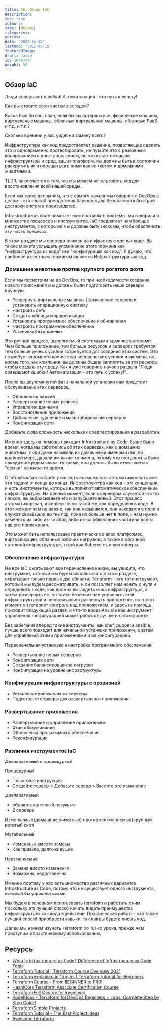 ```yaml
---
title: 56. Обзор IaC
description: 
toc: true
authors:
tags: [devops]
categories:
series: 
date: "2022-06-15"
lastmod: "2022-06-15"
featuredImage:
draft: false
id: 1048709
weight: 56
---
```

## Обзор IaC

Люди совершают ошибки! Автоматизация - это путь к успеху! 

Как вы строите свои системы сегодня? 

Каков был бы ваш план, если бы вы потеряли все, физические машины, виртуальные машины, облачные виртуальные машины, облачные PaaS и т.д. и т.п.? 

Сколько времени у вас уйдет на замену всего? 

Инфраструктура как код предоставляет решение, позволяющее сделать это и одновременно протестировать, не путайте это с резервным копированием и восстановлением, но что касается вашей инфраструктуры и сред, ваших платформ, мы должны быть в состоянии раскрутить их и обращаться с ними как со скотом и домашними животными. 

TLDR; заключается в том, что мы можем использовать код для восстановления всей нашей среды. 

Если мы также вспомним, что с самого начала мы говорили о DevOps в целом - это способ преодоления барьеров для безопасной и быстрой доставки систем в производство. 

Infrastructure as code помогает нам поставлять системы, мы говорили о множестве процессов и инструментов. IaC предлагает нам больше инструментов, с которыми мы должны быть знакомы, чтобы обеспечить эту часть процесса. 

В этом разделе мы сосредоточимся на инфраструктуре как коде. Вы также можете услышать упоминание этого термина как "инфраструктура из кода" или "конфигурация как код". Я думаю, что наиболее известным термином является Инфраструктура как код. 

### Домашние животные против крупного рогатого скота 

Если мы посмотрим на до DevOps, то при необходимости создания нового приложения мы должны были подготовить наши серверы вручную. 

- Развернуть виртуальные машины | физические серверы и установить операционную систему
- Настроить сеть 
- Создать таблицы маршрутизации 
- Установить программное обеспечение и обновления 
- Настроить программное обеспечение 
- Установка базы данных 

Это ручной процесс, выполняемый системными администраторами. Чем больше приложение, тем больше ресурсов и серверов требуется, тем больше ручных усилий потребуется для создания этих систем. Это потребует огромного количества человеческих усилий и времени, но, кроме того, как компания, вы должны будете заплатить за эти ресурсы, чтобы создать эту среду. Как я уже говорил в начале раздела "Люди совершают ошибки! Автоматизация - это путь к успеху!".

После вышеупомянутой фазы начальной установки вам предстоит обслуживание этих серверов. 

- Обновление версий 
- Развертывание новых релизов 
- Управление данными 
- Восстановление приложений 
- Добавление, удаление и масштабирование серверов 
- Конфигурация сети

Добавьте сюда сложность нескольких сред тестирования и разработки. 

Именно здесь на помощь приходит Infrastructure as Code. Выше было время, когда мы заботились об этих серверах, как о домашних животных, люди даже называли их домашними именами или, по крайней мере, давали им какие-то имена, потому что они должны были находиться рядом какое-то время, они должны были стать частью "семьи" на какое-то время. 

С Infrastructure as Code у нас есть возможность автоматизировать все эти задачи от конца до конца. Инфраструктура как код - это концепция, и есть инструменты, которые выполняют автоматическое обеспечение инфраструктуры. На данный момент, если с сервером случается что-то плохое, вы выбрасываете его и запускаете новый. Этот процесс автоматизирован, и сервер точно такой же, как определено в коде. В этот момент нам не важно, как они называются, они находятся в поле и служат своей цели до тех пор, пока их больше нет в поле, и нам нужно заменить их либо из-за сбоя, либо из-за обновления части или всего нашего приложения. 

Это может быть использовано практически во всех платформах, виртуализации, облачных рабочих нагрузках, а также в облачной нативной инфраструктуре, такой как Kubernetes и контейнеры. 

### Обеспечение инфраструктуры 
Не все IaC охватывают все перечисленное ниже, вы увидите, что инструмент, который мы будем использовать в этом разделе, охватывает только первые две области; Terraform - это тот инструмент, который мы будем рассматривать, и он позволяет нам начать с нуля и определить в коде, как должна выглядеть наша инфраструктура, а затем развернуть ее, он также позволит нам управлять этой инфраструктурой и первоначально развернуть приложение, но в этот момент он потеряет контроль над приложением, и здесь на помощь приходит следующий раздел, и что-то вроде Ansible как инструмент управления конфигурацией может работать лучше на этом фронте. 

Без забегания вперед такие инструменты, как chef, puppet и ansible, лучше всего подходят для начальной установки приложений, а затем для управления этими приложениями и их конфигурацией. 

Первоначальная установка и настройка программного обеспечения 

- Развертывание новых серверов 
- Конфигурация сети 
- Создание балансировщиков нагрузки 
- Конфигурация на уровне инфраструктуры

### Конфигурация инфраструктуры с провизией 

- Установка приложения на серверы 
- Подготовьте серверы для развертывания приложения. 

### Развертывание приложения 

- Развертывание и управление приложением 
- Этап обслуживания
- Обновления программного обеспечения 
- Реконфигурация 

### Различия инструментов IaC

Декларативный и процедурный 

Процедурный 
- Пошаговая инструкция 
- Создайте сервер > Добавьте сервер > Внесите это изменение 

Декларативный 
- объявить конечный результат 
- 2 сервера 

Изменяемые (домашние животные) против неизменяемых (крупный рогатый скот)

Мутабельный 
- Изменение вместо замены
- Как правило, долгоживущие 

Неизменяемые
- Замена вместо изменения
- Возможно, недолговечна 

Именно поэтому у нас есть множество различных вариантов Infrastructure as Code, потому что не существует одного инструмента, который бы управлял всеми. 

Мы будем в основном использовать terraform и работать с ним, поскольку это лучший способ начать видеть преимущества инфраструктуры как кода в действии. Практическая работа - это также лучший способ приобрести навыки, так как вы будете писать код. 

Далее мы начнем изучать Terraform со 101-го урока, прежде чем приступим к практическому использованию. 

## Ресурсы 

- [What is Infrastructure as Code? Difference of Infrastructure as Code Tools ](https://www.youtube.com/watch?v=POPP2WTJ8es)
- [Terraform Tutorial | Terraform Course Overview 2021](https://www.youtube.com/watch?v=m3cKkYXl-8o)
- [Terraform explained in 15 mins | Terraform Tutorial for Beginners ](https://www.youtube.com/watch?v=l5k1ai_GBDE)
- [Terraform Course - From BEGINNER to PRO!](https://www.youtube.com/watch?v=7xngnjfIlK4&list=WL&index=141&t=16s)
- [HashiCorp Terraform Associate Certification Course](https://www.youtube.com/watch?v=V4waklkBC38&list=WL&index=55&t=111s)
- [Terraform Full Course for Beginners](https://www.youtube.com/watch?v=EJ3N-hhiWv0&list=WL&index=39&t=27s)
- [KodeKloud -  Terraform for DevOps Beginners + Labs: Complete Step by Step Guide!](https://www.youtube.com/watch?v=YcJ9IeukJL8&list=WL&index=16&t=11s)
- [Terraform Simple Projects](https://terraform.joshuajebaraj.com/)
- [Terraform Tutorial - The Best Project Ideas](https://www.youtube.com/watch?v=oA-pPa0vfks)
- [Awesome Terraform](https://github.com/shuaibiyy/awesome-terraform)

